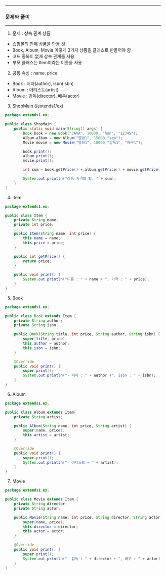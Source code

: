 -----
### 문제와 풀이
-----
1. 문제 : 상속 관계 상품
  - 쇼핑몰의 판매 상품을 만들 것
  - Book, Album, Movie 이렇게 3가지 상품을 클래스로 만들어야 함
  - 코드 중복이 없게 상속 관계를 사용
  - 부모 클래스는 Item이라는 이름을 사용

2. 공통 속성 : name, price
  - Book : 저자(author), isbn(isbn)
  - Album : 아티스트(artist)
  - Movie : 감독(director), 배우(actor)

3. ShopMain (/extends1/ex)
```java
package extends1.ex;

public class ShopMain {
    public static void main(String[] args) {
        Book book = new Book("JAVA", 10000, "han", "12345");
        Album album = new Album("앨범1", 15000,"seo");
        Movie movie = new Movie("영화1", 18000,"감독1", "배우1");

        book.print();
        album.print();
        movie.print();

        int sum = book.getPrice() + album.getPrice() + movie.getPrice();

        System.out.println("상품 가격의 합: " + sum);
    }
}
```

4. Item
```java
package extends1.ex;

public class Item {
    private String name;
    private int price;

    public Item(String name, int price) {
        this.name = name;
        this.price = price;
    }

    public int getPrice() {
        return price;
    }

    public void print() {
        System.out.println("이름 : " + name + ", 가격 : " + price);
    }
}
```

5. Book
```java
package extends1.ex;

public class Book extends Item {
    private String author;
    private String isbn;

    public Book(String title, int price, String author, String isbn) {
        super(title, price);
        this.author = author;
        this.isbn = isbn;
    }

    @Override
    public void print() {
        super.print();
        System.out.println("- 저자 : " + author +", isbn : " + isbn);
    }
}
```

6. Album
```java
package extends1.ex;

public class Album extends Item{
    private String artist;

    public Album(String name, int price, String artist) {
        super(name, price);
        this.artist = artist;
    }

    @Override
    public void print() {
        super.print();
        System.out.println("- 아티스트 = " + artist);
    }
}
```

7. Movie
```java
package extends1.ex;

public class Movie extends Item {
    private String director;
    private String actor;

    public Movie(String name, int price, String director, String actor) {
        super(name, price);
        this.director = director;
        this.actor = actor;
    }

    @Override
    public void print() {
        super.print();
        System.out.println("- 감독 : " + director + ", 배우 : " + actor);
    }
}
```

